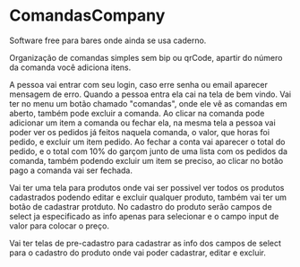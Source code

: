 # ComandasCompany
 
Software free para bares onde ainda se usa caderno.

Organização de comandas simples sem bip ou qrCode, apartir do número da comanda você adiciona itens.

A pessoa vai entrar com seu login, caso erre senha ou email aparecer mensagem de erro. Quando a pessoa entra ela cai na tela de bem vindo.
Vai ter no menu um botão chamado "comandas", onde ele vê as comandas em aberto, também pode excluir a comanda. Ao clicar na comanda pode adicionar um item a comanda ou fechar ela, na mesma tela a pessoa vai poder ver os pedidos já feitos naquela comanda, o valor, que horas foi pedido, e excluir um item pedido.
Ao fechar a conta vai aparecer o total do pedido, e o total com 10% do garçom junto de uma lista com os pedidos da comanda, também podendo excluir um item se preciso, ao clicar no botão pago a comanda vai ser fechada.

Vai ter uma tela para produtos onde vai ser possivel ver todos os produtos cadastrados podendo editar e excluir qualquer produto, também vai ter um botão de cadastrar protduto. No cadastro do produto serão campos de select ja especificado as info apenas para selecionar e o campo input de valor para colocar o preço.

Vai ter telas de pre-cadastro para cadastrar as info dos campos de select para o cadastro do produto onde vai poder cadastrar, editar e excluir.

